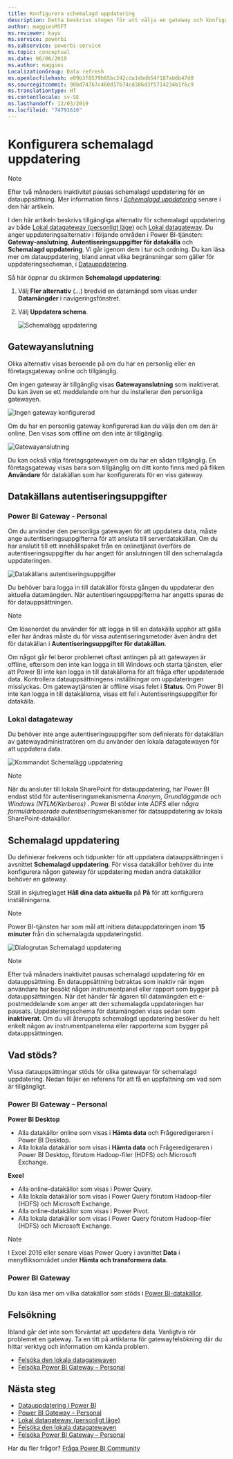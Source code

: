 ```yaml
---
title: Konfigurera schemalagd uppdatering
description: Detta beskrivs stegen för att välja en gateway och konfigurera schemalagd uppdatering.
author: maggiesMSFT
ms.reviewer: kayu
ms.service: powerbi
ms.subservice: powerbi-service
ms.topic: conceptual
ms.date: 06/06/2019
ms.author: maggies
LocalizationGroup: Data refresh
ms.openlocfilehash: e09b3f8579b65bc242cda1dbdb54f187ab6b47d0
ms.sourcegitcommit: 90bd747b7c460d17b74cd386d3f5714234b1f6c9
ms.translationtype: HT
ms.contentlocale: sv-SE
ms.lasthandoff: 12/03/2019
ms.locfileid: "74791616"
---
```

# <a name="configure-scheduled-refresh"></a>Konfigurera schemalagd uppdatering

>[!NOTE]
>Efter två månaders inaktivitet pausas schemalagd uppdatering för en datauppsättning. Mer information finns i [*Schemalagd uppdatering*](#scheduled-refresh) senare i den här artikeln.

I den här artikeln beskrivs tillgängliga alternativ för schemalagd uppdatering av både [Lokal datagateway (personligt läge)](service-gateway-personal-mode.md) och [Lokal datagateway](service-gateway-onprem.md). Du anger uppdateringsalternativ i följande områden i Power BI-tjänsten: **Gateway-anslutning**, **Autentiseringsuppgifter för datakälla** och **Schemalagd uppdatering**. Vi går igenom dem i tur och ordning. Du kan läsa mer om datauppdatering, bland annat vilka begränsningar som gäller för uppdateringsscheman, i [Datauppdatering](refresh-data.md#data-refresh).

Så här öppnar du skärmen **Schemalagd uppdatering**:

1. Välj **Fler alternativ** (...) bredvid en datamängd som visas under **Datamängder** i navigeringsfönstret.
2. Välj **Uppdatera schema**.

    ![Schemalägg uppdatering](media/refresh-scheduled-refresh/dataset-menu.png)

## <a name="gateway-connection"></a>Gatewayanslutning

Olika alternativ visas beroende på om du har en personlig eller en företagsgateway online och tillgänglig.

Om ingen gateway är tillgänglig visas **Gatewayanslutning** som inaktiverat. Du kan även se ett meddelande om hur du installerar den personliga gatewayen.

![Ingen gateway konfigurerad](media/refresh-scheduled-refresh/gateway-not-configured.png)

Om du har en personlig gateway konfigurerad kan du välja den om den är online. Den visas som offline om den inte är tillgänglig.

![Gatewayanslutning](media/refresh-scheduled-refresh/gateway-connection.png)

Du kan också välja företagsgatewayen om du har en sådan tillgänglig. En företagsgateway visas bara som tillgänglig om ditt konto finns med på fliken **Användare** för datakällan som har konfigurerats för en viss gateway.

## <a name="data-source-credentials"></a>Datakällans autentiseringsuppgifter

### <a name="power-bi-gateway---personal"></a>Power BI Gateway - Personal

Om du använder den personliga gatewayen för att uppdatera data, måste ange autentiseringsuppgifterna för att ansluta till serverdatakällan. Om du har anslutit till ett innehållspaket från en onlinetjänst överförs de autentiseringsuppgifter du har angett för anslutningen till den schemalagda uppdateringen.

![Datakällans autentiseringsuppgifter](media/refresh-scheduled-refresh/data-source-credentials-pgw.png)

Du behöver bara logga in till datakällor första gången du uppdaterar den aktuella datamängden. När autentiseringsuppgifterna har angetts sparas de för datauppsättningen.

> [!NOTE]
> Om lösenordet du använder för att logga in till en datakälla upphör att gälla eller har ändras måste du för vissa autentiseringsmetoder även ändra det för datakällan i **Autentiseringsuppgifter för datakällan**.

Om något går fel beror problemet oftast antingen på att gatewayen är offline, eftersom den inte kan logga in till Windows och starta tjänsten, eller att Power BI inte kan logga in till datakällorna för att fråga efter uppdaterade data. Kontrollera datauppsättningens inställningar om uppdateringen misslyckas. Om gatewaytjänsten är offline visas felet i **Status**. Om Power BI inte kan logga in till datakällorna, visas ett fel i Autentiseringsuppgifter för datakälla.

### <a name="on-premises-data-gateway"></a>Lokal datagateway

Du behöver inte ange autentiseringsuppgifter som definierats för datakällan av gatewayadministratören om du använder den lokala datagatewayen för att uppdatera data.

![Kommandot Schemalägg uppdatering](media/refresh-scheduled-refresh/data-source-credentials-egw.png)

> [!NOTE]
> När du ansluter till lokala SharePoint för datauppdatering, har Power BI endast stöd för autentiseringsmekanismerna *Anonym*, *Grundläggande* och *Windows (NTLM/Kerberos)* . Power BI stöder inte *ADFS* eller *några formulärbaserade autentiserings*mekanismer för datauppdatering av lokala SharePoint-datakällor.

## <a name="scheduled-refresh"></a>Schemalagd uppdatering

Du definierar frekvens och tidpunkter för att uppdatera datauppsättningen i avsnittet **Schemalagd uppdatering**. För vissa datakällor behöver du inte konfigurera någon gateway för uppdatering medan andra datakällor behöver en gateway.

Ställ in skjutreglaget **Håll dina data aktuella** på **På** för att konfigurera inställningarna.

> [!NOTE]
> Power BI-tjänsten har som mål att initiera datauppdateringen inom **15 minuter** från din schemalagda uppdateringstid.

![Dialogrutan Schemalagd uppdatering](media/refresh-scheduled-refresh/scheduled-refresh.png)

> [!NOTE]
> Efter två månaders inaktivitet pausas schemalagd uppdatering för en datauppsättning. En datauppsättning betraktas som inaktiv när ingen användare har besökt någon instrumentpanel eller rapport som bygger på datauppsättningen. När det händer får ägaren till datamängden ett e-postmeddelande som anger att den schemalagda uppdateringen har pausats. Uppdateringsschema för datamängden visas sedan som **inaktiverat**. Om du vill återuppta schemalagd uppdatering besöker du helt enkelt någon av instrumentpanelerna eller rapporterna som bygger på datauppsättningen.

## <a name="whats-supported"></a>Vad stöds?

Vissa datauppsättningar stöds för olika gatewayar för schemalagd uppdatering. Nedan följer en referens för att få en uppfattning om vad som är tillgängligt.

### <a name="power-bi-gateway---personal"></a>Power BI Gateway – Personal

**Power BI Desktop**

* Alla datakällor online som visas i **Hämta data** och Frågeredigeraren i Power BI Desktop.
* Alla lokala datakällor som visas i **Hämta data** och Frågeredigeraren i Power BI Desktop, förutom Hadoop-filer (HDFS) och Microsoft Exchange.

**Excel**

* Alla online-datakällor som visas i Power Query.
* Alla lokala datakällor som visas i Power Query förutom Hadoop-filer (HDFS) och Microsoft Exchange.
* Alla online-datakällor som visas i Power Pivot.
* Alla lokala datakällor som visas i Power Query förutom Hadoop-filer (HDFS) och Microsoft Exchange.

> [!NOTE]
> I Excel 2016 eller senare visas Power Query i avsnittet **Data** i menyfliksområdet under **Hämta och transformera data**.

### <a name="power-bi-gateway"></a>Power BI Gateway

Du kan läsa mer om vilka datakällor som stöds i [Power BI-datakällor](power-bi-data-sources.md).

## <a name="troubleshooting"></a>Felsökning
Ibland går det inte som förväntat att uppdatera data. Vanligtvis rör problemet en gateway. Ta en titt på artiklarna för gatewayfelsökning där du hittar verktyg och information om kända problem.

- [Felsöka den lokala datagatewayen](service-gateway-onprem-tshoot.md)
- [Felsöka Power BI Gateway – Personal](service-admin-troubleshooting-power-bi-personal-gateway.md)

## <a name="next-steps"></a>Nästa steg

- [Datauppdatering i Power BI](refresh-data.md)  
- [Power BI Gateway – Personal](service-gateway-personal-mode.md)  
- [Lokal datagateway (personligt läge)](service-gateway-onprem.md)  
- [Felsöka den lokala datagatewayen](service-gateway-onprem-tshoot.md)  
- [Felsöka Power BI Gateway – Personal](service-admin-troubleshooting-power-bi-personal-gateway.md)  

Har du fler frågor? [Fråga Power BI Community](https://community.powerbi.com/)